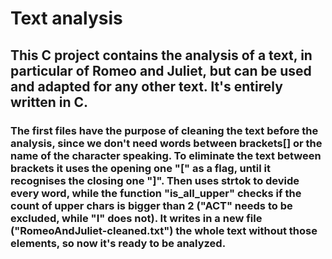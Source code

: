 # Text analysis

## This C project contains the analysis of a text, in particular of Romeo and Juliet, but can be used and adapted for any other text. It's entirely written in C.

### The first files have the purpose of cleaning the text before the analysis, since we don't need words between brackets[] or the name of the character speaking. To eliminate the text between brackets it uses the opening one "[" as a flag, until it recognises the closing one "]". Then uses strtok to devide every word, while the function "is_all_upper" checks if the count of upper chars is bigger than 2 ("ACT" needs to be excluded, while "I" does not). It writes in a new file ("RomeoAndJuliet-cleaned.txt") the whole text without those elements, so now it's ready to be analyzed.

##
